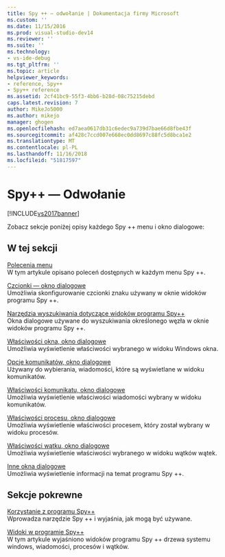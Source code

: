 ```yaml
---
title: Spy ++ — odwołanie | Dokumentacja firmy Microsoft
ms.custom: ''
ms.date: 11/15/2016
ms.prod: visual-studio-dev14
ms.reviewer: ''
ms.suite: ''
ms.technology:
- vs-ide-debug
ms.tgt_pltfrm: ''
ms.topic: article
helpviewer_keywords:
- reference, Spy++
- Spy++ reference
ms.assetid: 2cf41bc9-55f3-4bb6-b28d-08c75215debd
caps.latest.revision: 7
author: MikeJo5000
ms.author: mikejo
manager: ghogen
ms.openlocfilehash: ed7aea0617db31c6edec9a739d7bae66d8fbe43f
ms.sourcegitcommit: af428c7ccd007e668ec0dd8697c88fc5d8bca1e2
ms.translationtype: MT
ms.contentlocale: pl-PL
ms.lasthandoff: 11/16/2018
ms.locfileid: "51817597"
---
```

# <a name="spy-reference"></a>Spy++ — Odwołanie
[!INCLUDE[vs2017banner](../includes/vs2017banner.md)]

Zobacz sekcje poniżej opisy każdego Spy ++ menu i okno dialogowe:  
  
## <a name="in-this-section"></a>W tej sekcji  
 [Polecenia menu](../debugger/menu-commands.md)  
 W tym artykule opisano poleceń dostępnych w każdym menu Spy ++.  
  
 [Czcionki — okno dialogowe](../debugger/font-dialog-box-microsoft-spy-increment-help.md)  
 Umożliwia skonfigurowanie czcionki znaku używany w oknie widoków programu Spy ++.  
  
 [Narzędzia wyszukiwania dotyczące widoków programu Spy++](../debugger/search-tools-for-spy-increment-views.md)  
 Okna dialogowe używane do wyszukiwania określonego węzła w oknie widoków programu Spy ++.  
  
 [Właściwości okna, okno dialogowe](../debugger/window-properties-dialog-box.md)  
 Umożliwia wyświetlenie właściwości wybranego w widoku Windows okna.  
  
 [Opcje komunikatów, okno dialogowe](../debugger/message-options-dialog-box.md)  
 Używany do wybierania, wiadomości, które są wyświetlane w widoku komunikatów.  
  
 [Właściwości komunikatu, okno dialogowe](../debugger/message-properties-dialog-box.md)  
 Umożliwia wyświetlenie właściwości wiadomości wybrany w widoku komunikatów.  
  
 [Właściwości procesu, okno dialogowe](../debugger/process-properties-dialog-box.md)  
 Umożliwia wyświetlenie właściwości procesem, który został wybrany w widoku procesów.  
  
 [Właściwości wątku, okno dialogowe](../debugger/thread-properties-dialog-box.md)  
 Umożliwia wyświetlenie właściwości wybranego w widoku wątków wątek.  
  
 [Inne okna dialogowe](../debugger/other-dialog-boxes.md)  
 Umożliwia wyświetlenie informacji na temat programu Spy ++.  
  
## <a name="related-sections"></a>Sekcje pokrewne  
 [Korzystanie z programu Spy++](../debugger/using-spy-increment.md)  
 Wprowadza narzędzie Spy ++ i wyjaśnia, jak mogą być używane.  
  
 [Widoki w programie Spy++](../debugger/spy-increment-views.md)  
 W tym artykule wyjaśniono widoków programu Spy ++ drzewa systemu windows, wiadomości, procesów i wątków.



